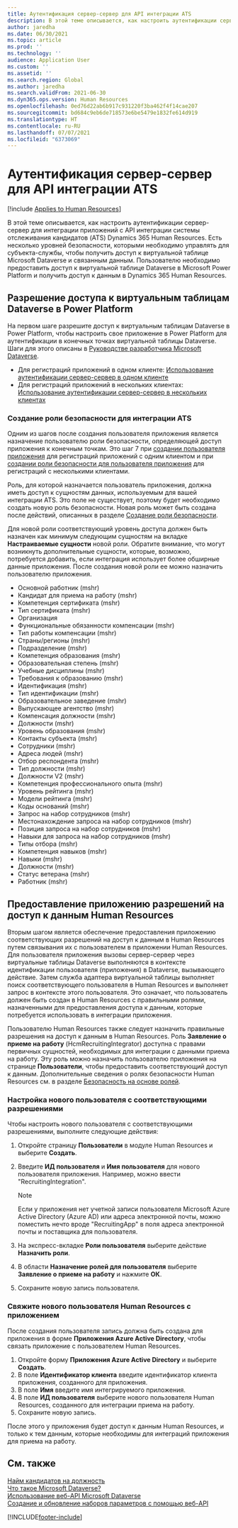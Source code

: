 ```yaml
---
title: Аутентификация сервер-сервер для API интеграции ATS
description: В этой теме описывается, как настроить аутентификации сервер-сервер для интеграции с API интеграции системы отслеживания кандидатов (ATS) Dynamics 365 Human Resources.
author: jaredha
ms.date: 06/30/2021
ms.topic: article
ms.prod: ''
ms.technology: ''
audience: Application User
ms.custom: ''
ms.assetid: ''
ms.search.region: Global
ms.author: jaredha
ms.search.validFrom: 2021-06-30
ms.dyn365.ops.version: Human Resources
ms.openlocfilehash: 0ed76d22ab6b917c931220f3ba462f4f14cae207
ms.sourcegitcommit: bd684c9eb6de718573e6be5479e1832fe614d919
ms.translationtype: HT
ms.contentlocale: ru-RU
ms.lasthandoff: 07/07/2021
ms.locfileid: "6373069"
---
```

# <a name="server-to-server-authentication-for-the-ats-integration-api"></a>Аутентификация сервер-сервер для API интеграции ATS

[!include [Applies to Human Resources](../includes/applies-to-hr.md)]

В этой теме описывается, как настроить аутентификации сервер-сервер для интеграции приложений с API интеграции системы отслеживания кандидатов (ATS) Dynamics 365 Human Resources. Есть несколько уровней безопасности, которыми необходимо управлять для субъекта-службы, чтобы получить доступ к виртуальной таблице Microsoft Dataverse и связанным данным. Пользователю необходимо предоставить доступ к виртуальной таблице Dataverse в Microsoft Power Platform и получить доступ к данным в Dynamics 365 Human Resources.

## <a name="enable-access-to-dataverse-virtual-tables-in-power-platform"></a>Разрешение доступа к виртуальным таблицам Dataverse в Power Platform

На первом шаге разрешите доступ к виртуальным таблицам Dataverse в Power Platform, чтобы настроить свое приложение в Power Platform для аутентификации в конечных точках виртуальной таблицы Dataverse. Шаги для этого описаны в [Руководстве разработчика Microsoft Dataverse](/powerapps/developer/data-platform).

  - Для регистраций приложений в одном клиенте: [Использование аутентификации сервер-сервер в одном клиенте](/powerapps/developer/data-platform/use-single-tenant-server-server-authentication)
  - Для регистраций приложений в нескольких клиентах: [Использование аутентификации сервер-сервер в нескольких клиентах](/powerapps/developer/data-platform/use-multi-tenant-server-server-authentication)

### <a name="creating-a-security-role-for-ats-integrations"></a>Создание роли безопасности для интеграции ATS

Одним из шагов после создания пользователя приложения является назначение пользователю роли безопасности, определяющей доступ приложения к конечным точкам. Это шаг 7 при [создании пользователя приложения](/powerapps/developer/data-platform/use-single-tenant-server-server-authentication#application-user-creation) для регистраций приложений с одним клиентом и при [создании роли безопасности для пользователя приложения](/powerapps/developer/data-platform/use-multi-tenant-server-server-authentication#create-a-security-role-for-the-application-user) для регистраций с несколькими клиентами. 

Роль, для которой назначается пользователь приложения, должна иметь доступ к сущностям данных, используемым для вашей интеграции ATS. Это поле не существует, поэтому будет необходимо создать новую роль безопасности. Новая роль может быть создана после действий, описанных в разделе [Создание роли безопасности](/power-platform/admin/create-edit-security-role#create-a-security-role).

Для новой роли соответствующий уровень доступа должен быть назначен как минимум следующим сущностям на вкладке **Настраиваемые сущности** новой роли. Обратите внимание, что могут возникнуть дополнительные сущности, которые, возможно, потребуется добавить, если интеграция использует более обширные данные приложения. После создания новой роли ее можно назначить пользователю приложения.

  - Основной работник (mshr)
  - Кандидат для приема на работу (mshr)
  - Компетенция сертификата (mshr)
  - Тип сертификата (mshr)
  - Организация
  - Функциональные обязанности компенсации (mshr)
  - Тип работы компенсации (mshr)
  - Страны/регионы (mshr)
  - Подразделение (mshr)
  - Компетенция образования (mshr)
  - Образовательная степень (mshr)
  - Учебные дисциплины (mshr)
  - Требования к образованию (mshr)
  - Идентификация (mshr)
  - Тип идентификации (mshr)
  - Образовательное заведение (mshr)
  - Выпускающее агентство (mshr)
  - Компенсация должности (mshr)
  - Должности (mshr)
  - Уровень образования (mshr)
  - Контакты субъекта (mshr)
  - Сотрудники (mshr)
  - Адреса людей (mshr)
  - Отбор респондента (mshr)
  - Тип должности (mshr)
  - Должности V2 (mshr)
  - Компетенция профессионального опыта (mshr)
  - Уровень рейтинга (mshr)
  - Модели рейтинга (mshr)
  - Коды оснований (mshr)
  - Запрос на набор сотрудников (mshr)
  - Местонахождение запроса на набор сотрудников (mshr)
  - Позиция запроса на набор сотрудников (mshr)
  - Навыки для запроса на набор сотрудников (mshr)
  - Типы отбора (mshr)
  - Компетенция навыков (mshr)
  - Навыки (mshr)
  - Должности (mshr)
  - Статус ветерана (mshr)
  - Работник (mshr)

## <a name="granting-application-permissions-to-human-resources-data"></a>Предоставление приложению разрешений на доступ к данным Human Resources

Вторым шагом является обеспечение предоставления приложению соответствующих разрешений на доступ к данным в Human Resources путем связывания их с пользователем в приложении Human Resources. Для пользователя приложения вызовы сервер-сервер через виртуальные таблицы Dataverse выполняются в контексте идентификации пользователя (приложения) в Dataverse, вызывающего действие. Затем служба адаптера виртуальной таблицы выполняет поиск соответствующего пользователя в Human Resources и выполняет запрос в контексте этого пользователя. Это означает, что пользователь должен быть создан в Human Resources с правильными ролями, назначенными для предоставления доступа к данным, которые потребуется использовать в интеграции приложения.

Пользователю Human Resources также следует назначить правильные разрешения на доступ к данным в Human Resources. Роль **Заявление о приеме на работу** (HcmRecruitingIntegrator) доступна с правами первичных сущностей, необходимых для интеграции с данными приема на работу. Эту роль можно назначить пользователю приложения на странице **Пользователи**, чтобы предоставить соответствующий доступ к данным. Дополнительные сведения о ролях безопасности Human Resources см. в разделе [Безопасность на основе ролей](/fin-ops-core/dev-itpro/sysadmin/role-based-security).

### <a name="set-up-the-new-user-with-appropriate-permissions"></a>Настройка нового пользователя с соответствующими разрешениями

Чтобы настроить нового пользователя с соответствующими разрешениями, выполните следующие действия:

  1. Откройте страницу **Пользователи** в модуле Human Resources и выберите **Создать**.
  2. Введите **ИД пользователя** и **Имя пользователя** для нового пользователя приложения. Например, можно ввести "RecruitingIntegration".

      > [!NOTE]
      > Если у приложения нет учетной записи пользователя Microsoft Azure Active Directory (Azure AD) или адреса электронной почты, можно поместить нечто вроде "RecruitingApp" в поля адреса электронной почты и поставщика для пользователя.

  3. На экспресс-вкладке **Роли пользователя** выберите действие **Назначить роли**.
  4. В области **Назначение ролей для пользователя** выберите **Заявление о приеме на работу** и нажмите **ОК**.
  5. Сохраните новую запись пользователя.

### <a name="link-the-new-human-resources-user-to-the-application"></a>Свяжите нового пользователя Human Resources с приложением

После создания пользователя запись должна быть создана для приложения в форме **Приложения Azure Active Directory**, чтобы связать приложение с пользователем Human Resources.

  1. Откройте форму **Приложения Azure Active Directory** и выберите **Создать**.
  2. В поле **Идентификатор клиента** введите идентификатор клиента приложения, созданного для приложения.
  3. В поле **Имя** введите имя интегрируемого приложения.
  4. В поле **ИД пользователя** выберите нового пользователя Human Resources, созданного для интеграции приема на работу.
  5. Сохраните новую запись.

После этого у приложения будет доступ к данным Human Resources, и только к тем данным, которые необходимы для интеграций приложения для приема на работу.

## <a name="see-also"></a>См. также

[Найм кандидатов на должность](hr-personnel-recruit.md)<br>
[Что такое Microsoft Dataverse?](/powerapps/maker/data-platform/data-platform-intro)<br>
[Использование веб-API Microsoft Dataverse](/powerapps/developer/data-platform/webapi/overview)<br>
[Создание и обновление наборов параметров с помощью веб-API](/powerapps/developer/data-platform/webapi/create-update-optionsets)<br>

[!INCLUDE[footer-include](../includes/footer-banner.md)]
